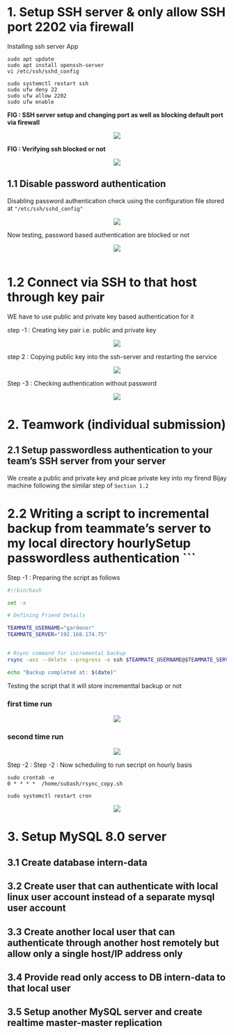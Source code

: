 # 1. Setup SSH server & only allow SSH port 2202 via firewall



Installing ssh server App
```
sudo apt update
sudo apt install openssh-server
vi /etc/ssh/sshd_config

sudo systemctl restart ssh
sudo ufw deny 22
sudo ufw allow 2202
sudo ufw enable
```

<B>FIG : SSH server setup and changing port as well as blocking default port via firewall </B>
<p align="center">
<img src ="https://github.com/LF-DevOps-Training/feb-14-linux-system-prajwol-subash729/blob/main/materials/Q1-T0-ssh-setup%20and%20firewal.jpg">
</p> 

<B>FIG : Verifying ssh blocked or not </B>

<p align="center">
<img src ="https://github.com/LF-DevOps-Training/feb-14-linux-system-prajwol-subash729/blob/main/materials/Q1-T0-ssh-check.jpg">
</p> 

## 1.1 Disable password authentication 
Disabling password authentication check using the configuration file stored at ```"/etc/ssh/sshd_config"```
<p align="center">
<img src ="https://github.com/LF-DevOps-Training/feb-14-linux-system-prajwol-subash729/blob/main/materials/Q1_T1-password_disable.jpg">
</p> 

Now testing, password based authentication are blocked or not 
<p align="center">
<img src ="https://github.com/LF-DevOps-Training/feb-14-linux-system-prajwol-subash729/blob/main/materials/Q1_T1-disable-auth-check.jpg">
</p> 

<p align="center">
<img src ="">
</p> 

# 1.2 Connect via SSH to that host through key pair 
WE have to use public and private key based authentication for it

step -1 : Creating key pair i.e. public and private key 

<p align="center">
<img src ="https://github.com/LF-DevOps-Training/feb-14-linux-system-prajwol-subash729/blob/main/materials/Q1-T2-ssh-key-gen-public-private.jpg">
</p> 

step 2 : Copying public key into the ssh-server and restarting the service
<p align="center">
<img src ="https://github.com/LF-DevOps-Training/feb-14-linux-system-prajwol-subash729/blob/main/materials/Q1-T2-ssh-pub-key-adding-to-server.jpg">
</p> 

Step -3 : Checking authentication without password
<p align="center">
<img src ="https://github.com/LF-DevOps-Training/feb-14-linux-system-prajwol-subash729/blob/main/materials/Q1-T2-login-without-password.jpg">
</p> 

# 2. Teamwork (individual submission)
## 2.1 Setup passwordless authentication to your team’s SSH server from your server
We create a public and private key and plcae private key into my firend Bijay machine following the similar step of ``` Section 1.2 ``` 


# 2.2 Writing a script to incremental backup from teammate’s server to my local directory hourlySetup passwordless authentication ```
Step -1 : Preparing the script as follows
```bash
#!/bin/bash

set -x

# Defining Friend Details

TEAMMATE_USERNAME="gardener"
TEAMMATE_SERVER="192.168.174.75"


# Rsync command for incremental backup
rsync -avz --delete --progress -e ssh $TEAMMATE_USERNAME@$TEAMMATE_SERVER:/home/gardener/data-bijay /home/subash/data-subash

echo "Backup completed at: $(date)"
```
Testing the script that it will store incrementtal backup or not

### first time run
<p align="center">
<img src ="https://github.com/LF-DevOps-Training/feb-14-linux-system-prajwol-subash729/blob/main/materials/q2-rsync-copy.jpg">
</p> 

### second time run
<p align="center">
<img src ="https://github.com/LF-DevOps-Training/feb-14-linux-system-prajwol-subash729/blob/main/materials/q2-rsync-incremental.jpg">
</p> 

Step -2 : Step -2 : Now scheduling to run secript on hourly basis
```
sudo crontab -e
0 * * * *  /home/subash/rsync_copy.sh     

sudo systemctl restart cron
```

<p align="center">
<img src ="https://github.com/LF-DevOps-Training/feb-14-linux-system-prajwol-subash729/blob/main/materials/Q2-T2-Cron-and-script.jpg">
</p> 



# 3. Setup MySQL 8.0 server

## 3.1 Create database intern-data
## 3.2 Create user that can authenticate with local linux user account instead of a separate mysql user account
## 3.3 Create another local user that can authenticate through another host remotely but allow only a single host/IP address only
## 3.4 Provide read only access to DB intern-data to that local user
## 3.5 Setup another MySQL server and create realtime master-master replication

<p align="center">
<img src ="">
</p> 








